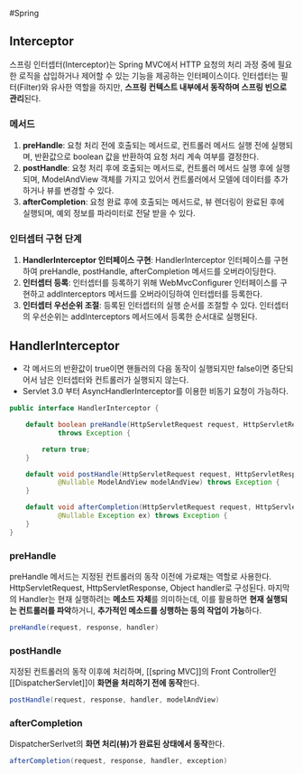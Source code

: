 #Spring 

## Interceptor
스프링 인터셉터(Interceptor)는 Spring MVC에서 HTTP 요청의 처리 과정 중에 필요한 로직을 삽입하거나 제어할 수 있는 기능을 제공하는 인터페이스이다. 인터셉터는 필터(Filter)와 유사한 역할을 하지만, **스프링 컨텍스트 내부에서 동작하며 스프링 빈으로 관리**된다.

### 메서드
1. **preHandle**: 요청 처리 전에 호출되는 메서드로, 컨트롤러 메서드 실행 전에 실행되며, 반환값으로 boolean 값을 반환하여 요청 처리 계속 여부를 결정한다.
2. **postHandle**: 요청 처리 후에 호출되는 메서드로, 컨트롤러 메서드 실행 후에 실행되며, ModelAndView 객체를 가지고 있어서 컨트롤러에서 모델에 데이터를 추가하거나 뷰를 변경할 수 있다.
3. **afterCompletion**: 요청 완료 후에 호출되는 메서드로, 뷰 렌더링이 완료된 후에 실행되며, 예외 정보를 파라미터로 전달 받을 수 있다.

### 인터셉터 구현 단계
1. **HandlerInterceptor 인터페이스 구현**: HandlerInterceptor 인터페이스를 구현하여 preHandle, postHandle, afterCompletion 메서드를 오버라이딩한다.
2. **인터셉터 등록**: 인터셉터를 등록하기 위해 WebMvcConfigurer 인터페이스를 구현하고 addInterceptors 메서드를 오버라이딩하여 인터셉터를 등록한다.
3. **인터셉터 우선순위 조절**: 등록된 인터셉터의 실행 순서를 조절할 수 있다. 인터셉터의 우선순위는 addInterceptors 메서드에서 등록한 순서대로 실행된다.

## HandlerInterceptor
+ 각 메서드의 반환값이 true이면  핸들러의 다음 동작이 실행되지만
false이면 중단되어서 남은 인터셉터와 컨트롤러가 실행되지 않는다.
+ Servlet 3.0 부터 AsyncHandlerInterceptor를 이용한 비동기 요청이 가능하다.

```java
public interface HandlerInterceptor {

    default boolean preHandle(HttpServletRequest request, HttpServletResponse response, Object handler)
            throws Exception {

        return true;
    }

    default void postHandle(HttpServletRequest request, HttpServletResponse response, Object handler,
            @Nullable ModelAndView modelAndView) throws Exception {
    }

    default void afterCompletion(HttpServletRequest request, HttpServletResponse response, Object handler,
            @Nullable Exception ex) throws Exception {
    }
}
```

### preHandle
preHandle 메서드는 지정된 컨트롤러의 동작 이전에 가로채는 역할로 사용한다. HttpServletRequest, HttpServletResponse, Object handler로 구성된다. 마지막의 Handler는 현재 실행하려는 **메소드 자체**를 의미하는데, 이를 활용하면 **현재 실행되는 컨트롤러를 파악**하거니, **추가적인 메소드를 싱행하는 등의 작업이 가능**하다.

```java
preHandle(request, response, handler)
```

### postHandle
지정된 컨트롤러의 동작 이후에 처리하며, [[spring MVC]]의 Front Controller인 [[DispatcherServlet]]이 **화면을 처리하기 전에 동작**한다.

```java
postHandle(request, response, handler, modelAndView)
```

### afterCompletion
DispatcherSerlvet의 **화면 처리(뷰)가 완료된 상태에서 동작**한다.
```java
afterCompletion(request, response, handler, exception)
```
